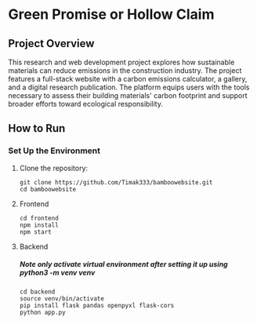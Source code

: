 # Green Promise or Hollow Claim

## Project Overview
This research and web development project explores how sustainable materials can reduce emissions in the construction industry. The project features a full-stack website with a carbon emissions calculator, a gallery, and a digital research publication. The platform equips users with the tools necessary to assess their building materials' carbon footprint and support broader efforts toward ecological responsibility.

## How to Run
### Set Up the Environment
1. Clone the repository:
   ```
   git clone https://github.com/Timak333/bamboowebsite.git
   cd bamboowebsite
2. Frontend
   ```
   cd frontend
   npm install
   npm start
3. Backend
   ##### Note only activate virtual environment after setting it up using python3 -m venv venv
   ```
   cd backend
   source venv/bin/activate
   pip install flask pandas openpyxl flask-cors
   python app.py

